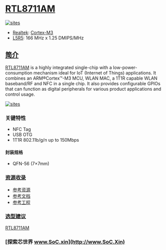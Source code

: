 ﻿# [RTL8711AM](https://github.com/SoCXin/RTL8711AM)

[![sites](http://182.61.61.133/link/resources/SoC.png)](http://www.SoC.Xin)

* [Realtek](https://www.realtek.com/zh/): [Cortex-M3](https://github.com/SoCXin/Cortex)
* [L5R5](https://github.com/SoCXin/Level): 166 MHz x 1.25 DMIPS/MHz

## [简介](https://github.com/SoCXin/RTL8711AM/wiki)

[RTL8711AM](https://github.com/SoCXin/RTL8711AM) is a highly integrated single-chip with a low-power-consumption mechanism ideal for IoT (Internet of Things) applications. It combines an ARM®Cortex™-M3 MCU, WLAN MAC, a 1T1R capable WLAN baseband/RF and NFC in a single chip. It also provides configurable GPIOs that can function as digital peripherals for various product applications and control usage.

[![sites](docs/RTL8711AM.png)](https://www.amebaiot.com/cn/ameba1/)

### 关键特性

* NFC Tag
* USB OTG
* 1T1R 802.11b/g/n up to 150Mbps

#### 封装规格

* QFN-56 (7×7mm)


### [资源收录](https://github.com/SoCXin)

* [参考资源](src/)
* [参考文档](docs/)
* [参考工程](project/)

### [选型建议](https://github.com/SoCXin)

[RTL8711AM](https://github.com/SoCXin/RTL8711AM)

### [探索芯世界 www.SoC.xin](http://www.SoC.Xin)
